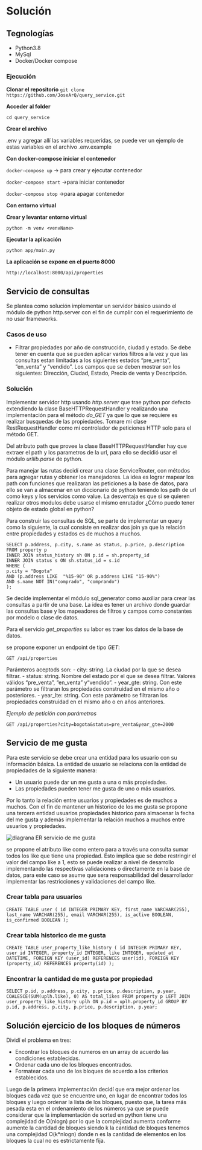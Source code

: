 # Solución

## Tegnologías

- Python3.8
- MySql
- Docker/Docker compose

### Ejecución

**Clonar el repositorio**
```git clone https://github.com/JoseArQ/query_service.git```    

**Acceder al folder**

```cd query_service```

**Crear el archivo**

.env y agregar allí las variables requeridas, se puede ver un ejemplo de estas variables en el archivo .env.example

**Con docker-compose iniciar el contenedor**

```docker-compose up``` -> para crear y ejecutar contenedor

```docker-compose start``` ->para iniciar contenedor

```docker-compose stop``` ->para apagar contenedor

**Con entorno virtual**

**Crear y levantar entorno virtual**

```python -m venv <venvName>```

**Ejecutar la aplicación**

```python app/main.py```


**La aplicación se expone en el puerto 8000**

```http://localhost:8000/api/properties```


## Servicio de consultas


Se plantea como solución implementar un servidor básico usando el módulo de python http.server con el fin de cumplir con el requerimiento de no usar frameworks.

### Casos de uso

- Filtrar propiedades por año de construcción, ciudad y estado. Se debe tener en cuenta que se pueden aplicar varios filtros a la vez y que las consultas estan limitadas a los siguientes estados “pre_venta”, “en_venta” y “vendido”. Los campos que se deben mostrar son los siguientes: Dirección, Ciudad, Estado, Precio de venta y Descripción.

### Solución 

Implementar servidor http usando _http.server_ que trae python por defecto extendiendo la clase BaseHTTPRequestHandler y realizando una implementación para el método *do_GET* ya que lo que se requiere es realizar busquedas de las propiedades. Tomare mi clase RestRequestHandler como mi controlador de peticiones HTTP solo para el método GET.

Del atributo path que provee la clase BaseHTTPRequestHandler hay que extraer el path y los parametros de la url, para ello se decidió usar el módulo  _urllib.parse_ de python.

Para manejar las rutas decidí crear una clase ServiceRouter, con métodos para agregar rutas y obtener los manejadores. La idea es lograr mapear los path con funciones que realizaran las peticiones a la base de datos, para ello se van a almacenar en un diccionario de python teniendo los path de url como keys y los servicios como value. La desventaja es que si se quieren realizar otros modulos debe usarse el mismo enrutador ¿Cómo puedo tener objeto de estado global en python?

Para construir las consultas de SQL, se parte de implementar un query como la siguiente, la cual consiste en realizar dos join ya que la relación entre propiedades y estados es de muchos a muchos.

```
SELECT p.address, p.city, s.name as status, p.price, p.description 
FROM property p 
INNER JOIN status_history sh ON p.id = sh.property_id
INNER JOIN status s ON sh.status_id = s.id 
WHERE (
p.city = "Bogota" 
AND (p.address LIKE  "%15-90" OR p.address LIKE "15-90%")
AND s.name NOT IN("comprado", "comprando")
);
```

Se decíde implementar el módulo sql_generator como auxiliar para crear las consultas a partir de una base. La idea es tener un archivo donde guardar las consultas base y los mapeadores de filtros y campos como constantes por modelo o clase de datos. 

Para el servicio _get_properties_ su labor es traer los datos de la base de datos.

se propone exponer un endpoint de tipo *GET*: 

```
GET /api/properties
```

Parámteros aceptods son: 
    - city: string. La ciudad por la que se desea filtrar.
    - status: string. Nombre del estado por el que se desea filtrar. Valores válidos “pre_venta”, “en_venta” y“vendido”.
    - year_gte: string. Con este parámetro se filtraran los propiedades construidad en el mismo año o posteriores.
    - year_lte: string. Con este parámetro se filtraran los propiedades construidad en el mismo año o en años anteriores.

*Ejemplo de petición con parámetros*
```
GET /api/properties?city=bogota&status=pre_venta&year_gte=2000
```

## Servicio de me gusta

Para este servicio se debe crear una entidad para los usuario con su información básica. La entidad de usuario se relaciona con la entidad de propiedades de la siguiente manera:

- Un usuario puede dar un me gusta  a una o más propiedades.
- Las propiedades pueden tener me gusta de uno o más usuarios.

Por lo tanto la relación entre usuarios y propiedades es de muchos a muchos. Con el fin de mantener un historico de los me gusta se propone una tercera entidad usuarios propiedades historico para almacenar la fecha del me gusta y además implementar la relación muchos a muchos entre usuarios y propiedades.

![diagrana ER servicio de me gusta](./files/ERuser.png)

se propone el atributo like como entero para a través una consulta sumar todos los like que tiene una propiedad. Esto implica que se debe restringir el valor del campo like a 1, esto se puede realizar a nivel de desarrollo implementando las respectivas validaciones o directamente en la base de datos, para este caso se asume que sera responsabilidad del desarrollador implementar las restricciones y validaciones del campo like. 

### Crear tabla para usuarios

`CREATE TABLE user (
    id INTEGER PRIMARY KEY,
    first_name VARCHAR(255),
    last_name VARCHAR(255),
    email VARCHAR(255),
    is_active BOOLEAN,
    is_confirmed BOOLEAN
);
`
### Crear tabla historico de me gusta

`CREATE TABLE user_property_like_history (
    id INTEGER PRIMARY KEY,
    user_id INTEGER,
    property_id INTEGER,
    like INTEGER,
    updated_at DATETIME,
    FOREIGN KEY (user_id) REFERENCES user(id),
    FOREIGN KEY (property_id) REFERENCES property(id)
);
`

### Encontrar la cantidad de me gusta por propiedad

`SELECT p.id, p.address, p.city, p.price, p.description, p.year, COALESCE(SUM(uplh.like), 0) AS total_likes
FROM property p
LEFT JOIN user_property_like_history uplh ON p.id = uplh.property_id
GROUP BY p.id, p.address, p.city, p.price, p.description, p.year;
`


## Solución ejercicio de los bloques de números

Dividí el problema en tres:

- Encontrar los bloques de numeros en un array de acuerdo las condiciones establecidas.
- Ordenar cada uno de los bloques encontrados.
- Formatear cada uno de los bloques de acuerdo a los criterios establecidos.

Luego de la primera implementación decidí que era mejor ordenar los bloques cada vez que se encuentre uno, en lugar de encontrar todos los bloques y luego ordenar la lista de los bloques, puesto que, la tarea más pesada esta en el ordenamiento de los números ya que se puede considerar que la implementación de sorted en python tiene una complejidad de O(nlogn) por lo que la complejidad aumenta conforme aumente la cantidad de bloques siendo k la cantidad de bloques tenemos una complejidad O(k*nlogn) donde n es la cantidad de elementos en los bloques la cual no es estrictamente fija.